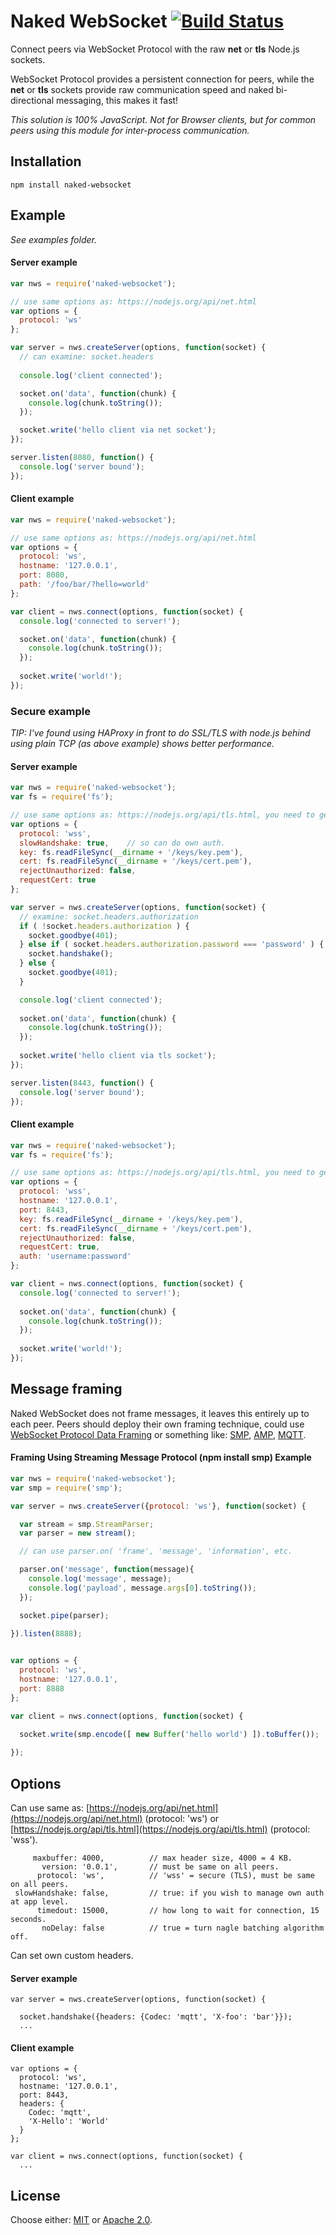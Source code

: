 # Naked WebSocket [![Build Status](https://api.travis-ci.org/fluidecho/naked-websocket.png)](https://travis-ci.org/fluidecho/naked-websocket)

Connect peers via WebSocket Protocol with the raw __net__ or __tls__ Node.js sockets.  

WebSocket Protocol provides a persistent connection for peers, while the __net__ or __tls__ sockets provide raw communication speed and naked bi-directional messaging, this makes it fast!  

_This solution is 100% JavaScript. Not for Browser clients, but for common peers using this module for inter-process communication._

## Installation

```
npm install naked-websocket
```

## Example

_See examples folder._

#### Server example

```js
var nws = require('naked-websocket');

// use same options as: https://nodejs.org/api/net.html
var options = {
  protocol: 'ws'
};

var server = nws.createServer(options, function(socket) {
  // can examine: socket.headers
  
  console.log('client connected');

  socket.on('data', function(chunk) {
    console.log(chunk.toString());
  });

  socket.write('hello client via net socket');
});

server.listen(8080, function() {
  console.log('server bound');
});

```

#### Client example

```js
var nws = require('naked-websocket');

// use same options as: https://nodejs.org/api/net.html
var options = {
  protocol: 'ws',
  hostname: '127.0.0.1',
  port: 8080,
  path: '/foo/bar/?hello=world'
};

var client = nws.connect(options, function(socket) {
  console.log('connected to server!');

  socket.on('data', function(chunk) {
    console.log(chunk.toString());
  });
  
  socket.write('world!');
});

```

### Secure example

_TIP: I've found using HAProxy in front to do SSL/TLS with node.js behind using plain TCP (as above example) shows better performance._ 

#### Server example

```js
var nws = require('naked-websocket');
var fs = require('fs');

// use same options as: https://nodejs.org/api/tls.html, you need to generate own key.pem and cert.pem.
var options = {
  protocol: 'wss',
  slowHandshake: true,    // so can do own auth.
  key: fs.readFileSync(__dirname + '/keys/key.pem'),
  cert: fs.readFileSync(__dirname + '/keys/cert.pem'),
  rejectUnauthorized: false,
  requestCert: true
};

var server = nws.createServer(options, function(socket) {
  // examine: socket.headers.authorization
  if ( !socket.headers.authorization ) {
    socket.goodbye(401);
  } else if ( socket.headers.authorization.password === 'password' ) {
    socket.handshake();
  } else {
    socket.goodbye(401);
  }

  console.log('client connected');
  
  socket.on('data', function(chunk) {
    console.log(chunk.toString());
  });
  
  socket.write('hello client via tls socket');
});

server.listen(8443, function() {
  console.log('server bound');
});

```

#### Client example

```js
var nws = require('naked-websocket');
var fs = require('fs');

// use same options as: https://nodejs.org/api/tls.html, you need to generate key.pem and cert.pem.
var options = {
  protocol: 'wss',
  hostname: '127.0.0.1',
  port: 8443,
  key: fs.readFileSync(__dirname + '/keys/key.pem'),
  cert: fs.readFileSync(__dirname + '/keys/cert.pem'),
  rejectUnauthorized: false,
  requestCert: true,
  auth: 'username:password'
};

var client = nws.connect(options, function(socket) {
  console.log('connected to server!');
  
  socket.on('data', function(chunk) {
    console.log(chunk.toString());
  });
  
  socket.write('world!');
});

```

## Message framing

Naked WebSocket does not frame messages, it leaves this entirely up to each peer. Peers should deploy their own framing technique, could use [WebSocket Protocol Data Framing](http://tools.ietf.org/html/rfc6455#section-5) or something like: [SMP](https://github.com/smprotocol/smp-node), [AMP](https://github.com/tj/node-amp), [MQTT](https://github.com/mqttjs/mqtt-packet).

#### Framing Using Streaming Message Protocol (npm install smp) Example

```js
var nws = require('naked-websocket');
var smp = require('smp');

var server = nws.createServer({protocol: 'ws'}, function(socket) {

  var stream = smp.StreamParser;
  var parser = new stream();

  // can use parser.on( 'frame', 'message', 'information', etc.

  parser.on('message', function(message){
    console.log('message', message);
    console.log('payload', message.args[0].toString());
  });

  socket.pipe(parser);
  
}).listen(8888);


var options = {
  protocol: 'ws',
  hostname: '127.0.0.1',
  port: 8888
};

var client = nws.connect(options, function(socket) {

  socket.write(smp.encode([ new Buffer('hello world') ]).toBuffer());
  
});

```

## Options

Can use same as: [https://nodejs.org/api/net.html](https://nodejs.org/api/net.html) (protocol: 'ws') or [https://nodejs.org/api/tls.html](https://nodejs.org/api/tls.html) (protocol: 'wss').

```
     maxbuffer: 4000,          // max header size, 4000 = 4 KB.
       version: '0.0.1',       // must be same on all peers.
      protocol: 'ws',          // 'wss' = secure (TLS), must be same on all peers.
 slowHandshake: false,         // true: if you wish to manage own auth at app level.
      timedout: 15000,         // how long to wait for connection, 15 seconds.
       noDelay: false          // true = turn nagle batching algorithm off.
```
Can set own custom headers.

#### Server example

```
var server = nws.createServer(options, function(socket) {
  
  socket.handshake({headers: {Codec: 'mqtt', 'X-foo': 'bar'}});
  ...
```

#### Client example

```
var options = {
  protocol: 'ws',
  hostname: '127.0.0.1',
  port: 8443,
  headers: {
    Codec: 'mqtt',
    'X-Hello': 'World'
  } 
};

var client = nws.connect(options, function(socket) {
  ...
```

## License

Choose either: [MIT](http://opensource.org/licenses/MIT) or [Apache 2.0](http://www.apache.org/licenses/LICENSE-2.0).

